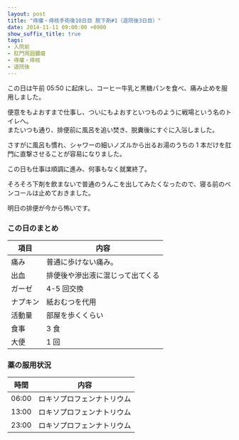 ```yaml
---
layout: post
title: "痔瘻・痔核手術後10日目 脱下剤#1（退院後3日目）"
date: 2014-11-11 09:00:00 +0900
show_suffix_title: true
tags:
- 入院前
- 肛門周囲膿瘍
- 痔瘻・痔核
- 退院後
---
```


この日は午前 05:50 に起床し、コーヒー牛乳と黒糖パンを食べ、痛み止めを服用しました。

便意をもよおすまで仕事し、ついにもよおすといつものように戦場という名のトイレへ。  
またいつも通り、排便前に風呂を追い焚き、脱糞後にすぐに入浴しました。

<!-- more -->

さすがに風呂も慣れ、シャワーの細いノズルから出るお湯のうちの 1 本だけを肛門に直撃させることが容易になりました。

この日も仕事は順調に進み、何事もなく就業終了。

そろそろ下剤を飲まないで普通のうんこを出してみたくなったので、寝る前のベンコールは止めておきました。

明日の排便が今から怖いです。


### この日のまとめ

|項目|内容|
|-|-|
|痛み|普通に歩けない痛み。|
|出血|排便後や滲出液に混じって出てくる|
|ガーゼ|4-5 回交換|
|ナプキン|紙おむつを代用|
|活動量|部屋を歩くくらい|
|食事|3 食|
|大便|1 回|


### 薬の服用状況

|時間|内容|
|-|-|
|06:00|ロキソプロフェンナトリウム|
|13:00|ロキソプロフェンナトリウム|
|23:00|ロキソプロフェンナトリウム|
